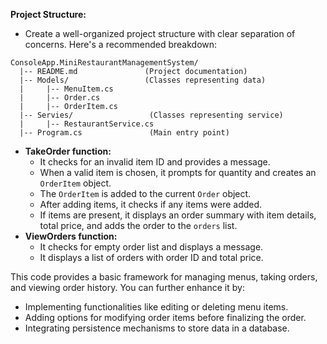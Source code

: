 **Project Structure:**

- Create a well-organized project structure with clear separation of concerns. Here's a recommended breakdown:

```
ConsoleApp.MiniRestaurantManagementSystem/
  |-- README.md               (Project documentation)
  |-- Models/                 (Classes representing data)
  |     |-- MenuItem.cs
  |     |-- Order.cs
  |     |-- OrderItem.cs
  |-- Servies/                 (Classes representing service)
  |     |-- RestaurantService.cs
  |-- Program.cs               (Main entry point)
```

- **TakeOrder function:**
    - It checks for an invalid item ID and provides a message.
    - When a valid item is chosen, it prompts for quantity and creates an `OrderItem` object.
    - The `OrderItem` is added to the current `Order` object.
    - After adding items, it checks if any items were added.
    - If items are present, it displays an order summary with item details, total price, and adds the order to the `orders` list.
- **ViewOrders function:**
    - It checks for empty order list and displays a message.
    - It displays a list of orders with order ID and total price.

This code provides a basic framework for managing menus, taking orders, and viewing order history. You can further enhance it by:

- Implementing functionalities like editing or deleting menu items.
- Adding options for modifying order items before finalizing the order.
- Integrating persistence mechanisms to store data in a database.
